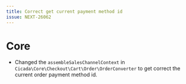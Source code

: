 ```yaml
---
title: Correct get current payment method id
issue: NEXT-26062
---
```

# Core
* Changed the `assembleSalesChannelContext` in `Cicada\Core\Checkout\Cart\Order\OrderConverter` to get correct the current order payment method id.
